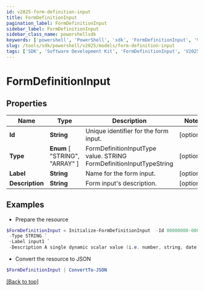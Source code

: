 ```yaml
---
id: v2025-form-definition-input
title: FormDefinitionInput
pagination_label: FormDefinitionInput
sidebar_label: FormDefinitionInput
sidebar_class_name: powershellsdk
keywords: ['powershell', 'PowerShell', 'sdk', 'FormDefinitionInput', 'V2025FormDefinitionInput'] 
slug: /tools/sdk/powershell/v2025/models/form-definition-input
tags: ['SDK', 'Software Development Kit', 'FormDefinitionInput', 'V2025FormDefinitionInput']
---
```



# FormDefinitionInput

## Properties

Name | Type | Description | Notes
------------ | ------------- | ------------- | -------------
**Id** | **String** | Unique identifier for the form input. | [optional] 
**Type** |  **Enum** [  "STRING",    "ARRAY" ] | FormDefinitionInputType value. STRING FormDefinitionInputTypeString | [optional] 
**Label** | **String** | Name for the form input. | [optional] 
**Description** | **String** | Form input's description. | [optional] 

## Examples

- Prepare the resource
```powershell
$FormDefinitionInput = Initialize-FormDefinitionInput  -Id 00000000-0000-0000-0000-000000000000 `
 -Type STRING `
 -Label input1 `
 -Description A single dynamic scalar value (i.e. number, string, date, etc.) that can be passed into the form for use in conditional logic
```

- Convert the resource to JSON
```powershell
$FormDefinitionInput | ConvertTo-JSON
```


[[Back to top]](#) 

